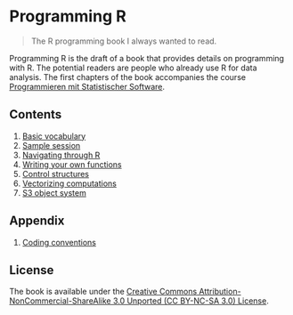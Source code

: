 # Programming R

> The R programming book I always wanted to read.

Programming R is the draft of a book that provides details on
programming with R. The potential readers are people who already use R
for data analysis. The first chapters of the book accompanies the
course [Programmieren mit Statistischer
Software](http://www.lrz.de/~agleisch/teaching/progstat12/).


## Contents
   1. [Basic vocabulary](https://github.com/downloads/mjaeugster/progr/01-jargon.pdf)
   1. [Sample session](https://github.com/downloads/mjaeugster/progr/02-session.pdf)
   1. [Navigating through R](https://github.com/downloads/mjaeugster/progr/03-navigation.pdf)
   1. [Writing your own functions](https://github.com/downloads/mjaeugster/progr/04-functions.pdf)
   1. [Control structures](https://github.com/downloads/mjaeugster/progr/05-control.pdf)
   1. [Vectorizing computations](https://github.com/downloads/mjaeugster/progr/06-apply.pdf)
   1. [S3 object system](https://github.com/downloads/mjaeugster/progr/07-S3.pdf)


## Appendix
   1. [Coding conventions](https://github.com/downloads/mjaeugster/progr/99-conventions.pdf)


## License
   The book is available under the [Creative Commons
   Attribution-NonCommercial-ShareAlike 3.0 Unported (CC BY-NC-SA 3.0)
   License](http://creativecommons.org/licenses/by-nc-sa/3.0/).


